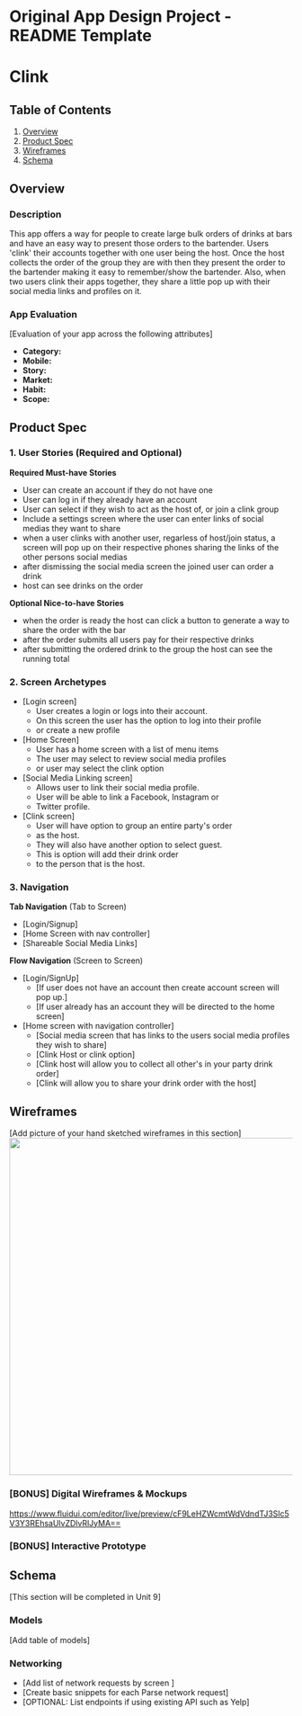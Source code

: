 Original App Design Project - README Template
===

# Clink

## Table of Contents
1. [Overview](#Overview)
1. [Product Spec](#Product-Spec)
1. [Wireframes](#Wireframes)
2. [Schema](#Schema)

## Overview
### Description
This app offers a way for people to create large bulk orders of drinks at bars and have an easy way to present those orders to the bartender. Users 'clink' their accounts together with one user being the host. Once the host collects the order of the group they are with then they present the order to the bartender making it easy to remember/show the bartender. Also, when two users clink their apps together, they share a little pop up with their social media links and profiles on it.

### App Evaluation
[Evaluation of your app across the following attributes]
- **Category:**
- **Mobile:**
- **Story:**
- **Market:**
- **Habit:**
- **Scope:**

## Product Spec

### 1. User Stories (Required and Optional)

**Required Must-have Stories**

* User can create an account if they do not have one
* User can log in if they already have an account 
* User can select if they wish to act as the host of, or join a clink group
* Include a settings screen where the user can enter links of social medias they want to share
* when a user clinks with another user, regarless of host/join status, a screen will pop up on their respective phones sharing the links of the other persons social medias
* after dismissing the social media screen the joined user can order a drink
* host can see drinks on the order



**Optional Nice-to-have Stories**


* when the order is ready the host can click a button to generate a way to share the order with the bar
* after the order submits all users pay for their respective drinks
* after submitting the ordered drink to the group the host can see the running total


### 2. Screen Archetypes

* [Login screen]
   * User creates a login or logs into their account.
   * On this screen the user has the option to log into their profile
   * or create a new profile
* [Home Screen]
   * User has a home screen with a list of menu items
   * The user may select to review social media profiles
   * or user may select the clink option
* [Social Media Linking screen]
   * Allows user to link their social media profile.
   * User will be able to link a Facebook, Instagram or 
   * Twitter profile.
* [Clink screen]
   * User will have option to group an entire party's order
   * as the host. 
   * They will also have another option to select guest.
   * This is option will add their drink order
   * to the person that is the host.

### 3. Navigation

**Tab Navigation** (Tab to Screen)

* [Login/Signup]
* [Home Screen with nav controller]
* [Shareable Social Media Links]

**Flow Navigation** (Screen to Screen)

* [Login/SignUp]
   * [If user does not have an account then create account screen will pop up.]
   * [If user already has an account they will be directed to the home screen]
* [Home screen with navigation controller]
   * [Social media screen that has links to the users social media profiles they wish to share]
   * [Clink Host or clink option]
   * [Clink host will allow you to collect all other's in your party drink order]
   * [Clink will allow you to share your drink order with the host]

## Wireframes
[Add picture of your hand sketched wireframes in this section]
<img src="YOUR_WIREFRAME_IMAGE_URL" width=600>

### [BONUS] Digital Wireframes & Mockups
https://www.fluidui.com/editor/live/preview/cF9LeHZWcmtWdVdndTJ3Slc5V3Y3REhsaUlvZDlvRlJyMA==

### [BONUS] Interactive Prototype

## Schema 
[This section will be completed in Unit 9]
### Models
[Add table of models]
### Networking
- [Add list of network requests by screen ]
- [Create basic snippets for each Parse network request]
- [OPTIONAL: List endpoints if using existing API such as Yelp]
